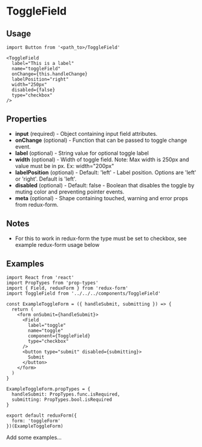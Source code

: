# ToggleField

## Usage

```
import Button from '<path_to>/ToggleField'

<ToggleField
  label="This is a label"
  name="toggleField"
  onChange={this.handleChange}
  labelPosition="right"
  width="250px"
  disabled={false}
  type="checkbox"
/>
```

## Properties

- **input** (required) - Object containing input field attributes.
- **onChange** (optional) - Function that can be passed to toggle change event.
- **label** (optional) - String value for optional toggle label
- **width** (optional) - Width of toggle field. Note: Max width is 250px and value must be in px. Ex: width="200px"
- **labelPosition** (optional) - Default: 'left' - Label position. Options are 'left' or 'right'. Default is 'left'.
- **disabled** (optional) - Default: false - Boolean that disables the toggle by muting color and preventing pointer events.
- **meta** (optional) - Shape containing touched, warning and error props from redux-form.

## Notes

- For this to work in redux-form the type must be set to checkbox, see example redux-form usage below

## Examples

```
import React from 'react'
import PropTypes from 'prop-types'
import { Field, reduxForm } from 'redux-form'
import ToggleField from '../../../components/ToggleField'

const ExampleToggleForm = ({ handleSubmit, submitting }) => {
  return (
    <form onSubmit={handleSubmit}>
      <Field
        label="toggle"
        name="toggle"
        component={ToggleField}
        type="checkbox"
      />
      <button type="submit" disabled={submitting}>
        Submit
      </button>
    </form>
  )
}

ExampleToggleForm.propTypes = {
  handleSubmit: PropTypes.func.isRequired,
  submitting: PropTypes.bool.isRequired
}

export default reduxForm({
  form: 'toggleForm'
})(ExampleToggleForm)

```

Add some examples...
